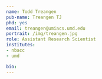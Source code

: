 ```yaml
---
name: Todd Treangen
pub-name: Treangen TJ
phd: yes
email: treangen@umiacs.umd.edu
portrait: /img/treangen.jpg
role: Assistant Research Scientist
institutes:
- nbacc
- umd

bio:
---
```

